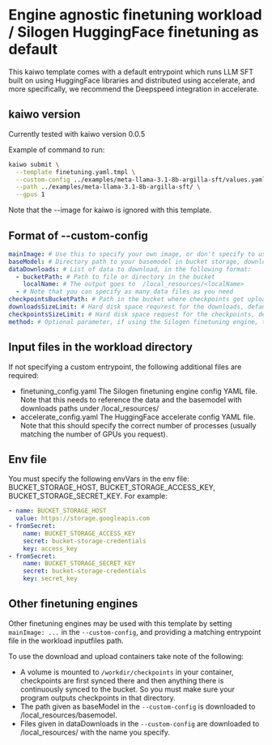 # Engine agnostic finetuning workload / Silogen HuggingFace finetuning as default

This kaiwo template comes with a default entrypoint which runs LLM SFT
built on using HuggingFace libraries and distributed using accelerate,
and more specifically, we recommend the Deepspeed integration in accelerate.

## kaiwo version
Currently tested with kaiwo version 0.0.5

Example of command to run:
```bash
kaiwo submit \
  --template finetuning.yaml.tmpl \
  --custom-config ../examples/meta-llama-3.1-8b-argilla-sft/values.yaml \
  --path ../examples/meta-llama-3.1-8b-argilla-sft/ \
  --gpus 1
```

Note that the --image for kaiwo is ignored with this template.

## Format of --custom-config

```yaml
mainImage: # Use this to specify your own image, or don't specify to use the Silogen Huggingface finetuning engine. 
baseModel: # Directory path to your basemodel in bucket storage, downloaded to /local_resources/basemodel
dataDownloads: # List of data to download, in the following format:
  - bucketPath: # Path to file or directory in the bucket
    localName: # The output goes to  /local_resources/<localName>
  - # Note that you can specify as many data files as you need
checkpointsBucketPath: # Path in the bucket where checkpoints get uploaded
downloadsSizeLimit: # Hard disk space requrest for the downloads, defaults to 128Gi
checkpointsSizeLimit: # Hard disk space request for the checkpoints, defaults 256Gi
method: # Optional parameter, if using the Silogen finetuning engine, to specify the finetuning method, defaults to "sft", "dpo" is also supported.
```

## Input files in the workload directory
If not specifying a custom entrypoint, the following additional files are required:
- finetuning\_config.yaml
    The Silogen finetuning engine config YAML file. Note that this needs to reference
    the data and the basemodel with downloads paths under /local\_resources/
- accelerate\_config.yaml
    The HuggingFace accelerate config YAML file. Note that this should specify the 
    correct number of processes (usually matching the number of GPUs you request).

## Env file
You must specify the following envVars in the env file: BUCKET\_STORAGE\_HOST, 
BUCKET\_STORAGE\_ACCESS\_KEY, BUCKET\_STORAGE\_SECRET\_KEY. For example:

```yaml
- name: BUCKET_STORAGE_HOST
  value: https://storage.googleapis.com 
- fromSecret:
    name: BUCKET_STORAGE_ACCESS_KEY
    secret: bucket-storage-credentials
    key: access_key
- fromSecret:
    name: BUCKET_STORAGE_SECRET_KEY
    secret: bucket-storage-credentials
    key: secret_key
```

## Other finetuning engines

Other finetuning engines may be used with this template by setting `mainImage: ...` in the `--custom-config`, 
and providing a matching entrypoint file in the workload inputfiles path.

To use the download and upload containers take note of the following:
- A volume is mounted to `/workdir/checkpoints` in your container, checkpoints are first synced there and then anything there is continuously synced to the bucket. So you must make sure your program outputs checkpoints in that directory.
- The path given as baseModel in the `--custom-config` is downloaded to /local_resources/basemodel.
- Files given in dataDownloads in the `--custom-config` are downloaded to /local_resources/ with the name you specify.